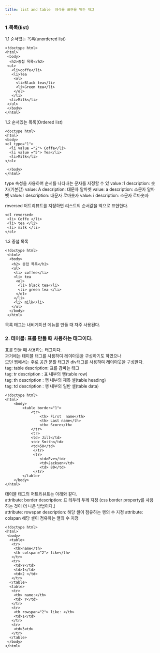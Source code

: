 ```yaml
---
title: list and table  형식을 표현을 위한 태그
---
```


### 1.목록(list)
1.1 순서없는 목록(unordered list)
```
<!doctype html>
<html>
 <body>
  <h2>중첩 목록</h2>
 <ul>
   <li>coffe</li>
   <li>Tea
    <ol>
     <li>Black tea</li>
     <li>Green tea</li>
    </ol>
   </li>
  <li>Milk</li>
 </ul>
 </body>
</html>
```
1.2 순서있는 목록(Ordered list)
```
<doctype html>
<html>
<body>
<ol type="1">
  <li value ="2"> Coffe</li>
  <li value ="5"> Tea</li>
  <li>Milk</li>
</ol>

 </body>
</html>
```
type 속성을 사용하여 순서를 나타내는 문자를 지정할 수 있
value :1 description: 숫자(기본값)
value: A description: 대문자 알파벳
value: a description: 소문자 알파벳
value: I description: 대문자 로마숫자
value: i description: 소문자 로마숫자

reversed 어트리뷰트를 지정하면 리스트의 순서값을 역으로 표현한다.
```
<ol reversed>
 <li> Coffe </li>
 <li> tea </li>
 <li> milk </li>
</ol>
```
1.3 중첩 목록
```
<!doctype html>
 <html>
  <body>
   <h2> 중첩 목록</h2>
   <ul>
    <li> coffee</li>
    <li> tea
     <ol>
      <li> black tea</li>
      <li> green tea </li>
     </ol>
    </li>
    <li> milk</li>
   </ul> 
  </body>
 </html>
```
목록 태그는 내비게이션 메뉴를 만들 때 자주 사용된다.<br>
### 2. 테이블: 표를 만들 때 사용하는 태그이다.
표를 만들 때 사용하는 태그이다.<br>
과거에는 테이블 태그를 사용하여 레이아웃을 구성하기도 하였으나 <br>
모던 웹에서는 주로 공간 분할 태그인 div태그를 사용하여 레이아웃을 구성한다.<br>
tag: table description: 표를 감싸는 태그 <br>
tag: tr description : 표 내부의 행(table row) <br>
tag: th description : 행 내부의 제목 셀(table heading) <br>
tag: td description : 행 내부의 일반 셀(table data) <br>
```
<!doctype html>
<html>
    <body>
        <table border="1">
            <tr>
                <th> First  name</th>
                <th> Last name</th>
                <th> Score</th>
            </tr>
            <tr> 
            <td> Jill</td>
            <td> Smith</td>
            <td>50</td>
             </tr>
             <tr>
                <td>Eve</td>
                <td>Jackson</td>
                <td> 80</td>
             </tr>
        </table>
    </body>
</html>
```

테이블 태그의 어트리뷰트는 아래와 같다.<br>
attribute: border description: 표 테두리 두께 지정 (css border property를 사용하는 것이 더 나은 방법이다.) <br>
attribute: rowspan description: 해당 셀이 점유하는 행의 수 지정
attribute: colspan 해당 셀이 점유하는 열의 수 지정

```
<!doctype html>
<html>
 <body>
  <table>
   <tr> 
    <th>name</th>
    <th colspan="2"> like</th>
   </tr>
   <tr>
    <td>Y</td>
    <td>1</td>
    <td>2 </td>
   </tr>
  </table>
  <table>
   <tr>
    <th> name:</th>
    <td> Y</td>
   </tr>
   <tr>
    <th rowspan="2"> like: </th>
    <td>1</td>
   </tr>
   <tr>
    <td>3<td>
   </tr>
  </table>
 </body>
</html>
```
